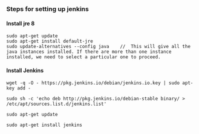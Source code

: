 ### Steps for setting up jenkins

#### Install jre 8

```
sudo apt-get update
sudo apt-get install default-jre
sudo update-alternatives --config java    //  This will give all the java instances installed. If there are more than one instance installed, we need to select a particular one to proceed.
``` 

#### Install Jenkins

```
wget -q -O - https://pkg.jenkins.io/debian/jenkins.io.key | sudo apt-key add -

sudo sh -c 'echo deb http://pkg.jenkins.io/debian-stable binary/ > /etc/apt/sources.list.d/jenkins.list'

sudo apt-get update

sudo apt-get install jenkins
```
